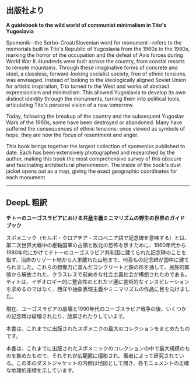 ## 出版社より

**A guidebook to the wild world of communist minimalism in Tito's Yugoslavia**

Spomenik--the Serbo-Croat/Slovenian word for monument--refers to the memorials built in Tito's Republic of Yugoslavia from the 1960s to the 1980s, marking the horror of the occupation and the defeat of Axis forces during World War II. Hundreds were built across the country, from coastal resorts to remote mountains. Through these imaginative forms of concrete and steel, a classless, forward-looking socialist society, free of ethnic tensions, was envisaged. Instead of looking to the ideologically aligned Soviet Union for artistic inspiration, Tito turned to the West and works of abstract expressionism and minimalism. This allowed Yugoslavia to develop its own distinct identity through the monuments, turning them into political tools, articulating Tito's personal vision of a new tomorrow.

Today, following the breakup of the country and the subsequent Yugoslav Wars of the 1990s, some have been destroyed or abandoned. Many have suffered the consequences of ethnic tensions: once viewed as symbols of hope, they are now the focus of resentment and anger.

This book brings together the largest collection of spomeniks published to date. Each has been extensively photographed and researched by the author, making this book the most comprehensive survey of this obscure and fascinating architectural phenomenon. The inside of the book's dust jacket opens out as a map, giving the exact geographic coordinates for each monument.

---

## DeepL 粗訳

**チトーのユーゴスラビアにおける共産主義ミニマリズムの野生の世界のガイドブック**

スポメニック（セルボ・クロアチア・スロベニア語で記念碑を意味する）とは、第二次世界大戦中の枢軸国軍の占領と敗北の恐怖を示すために、1960年代から1980年代にかけてチトーのユーゴスラビア共和国に建てられた記念碑のことを指す。沿岸のリゾート地から人里離れた山地まで、何百もの記念碑が国中に建てられました。これらの想像力に富んだコンクリートと鉄の形を通して、民族的緊張から解放された、クラスレスで前向きな社会主義社会が構想されたのである。ティトは、イデオロギー的に整合性のとれたソ連に芸術的なインスピレーションを求めるのではなく、西洋や抽象表現主義やミニマリズムの作品に目を向けました。

現在、ユーゴスラビアの崩壊と1990年代のユーゴスラビア戦争の後、いくつかの記念碑は破壊されたり、放棄されたりしています。

本書は、これまでに出版されたスポメニクの最大のコレクションをまとめたものです。

本書は、これまでに出版されたスポメニックのコレクションの中で最大規模のものを集めたもので、それぞれが広範囲に撮影され、著者によって研究されている。この本のダストジャケットの内側は地図として開き、各モニュメントの正確な地理的座標を示しています。
